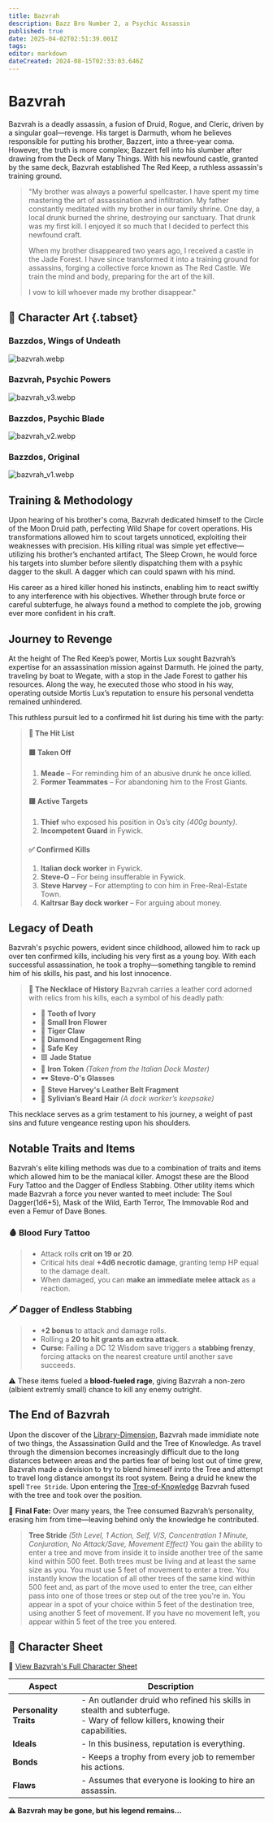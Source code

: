 ```yaml
---
title: Bazvrah 
description: Bazz Bro Number 2, a Psychic Assassin
published: true
date: 2025-04-02T02:51:39.001Z
tags: 
editor: markdown
dateCreated: 2024-08-15T02:33:03.646Z
---
```


# Bazvrah

Bazvrah is a deadly assassin, a fusion of Druid, Rogue, and Cleric, driven by a singular goal—revenge. His target is Darmuth, whom he believes responsible for putting his brother, Bazzert, into a three-year coma. However, the truth is more complex; Bazzert fell into his slumber after drawing from the Deck of Many Things. With his newfound castle, granted by the same deck, Bazvrah established The Red Keep, a ruthless assassin's training ground.

> "My brother was always a powerful spellcaster. I have spent my time mastering the art of assassination and infiltration. My father constantly meditated with my brother in our family shrine. One day, a local drunk burned the shrine, destroying our sanctuary. That drunk was my first kill. I enjoyed it so much that I decided to perfect this newfound craft.
>
> When my brother disappeared two years ago, I received a castle in the Jade Forest. I have since transformed it into a training ground for assassins, forging a collective force known as The Red Castle. We train the mind and body, preparing for the art of the kill.
>
> I vow to kill whoever made my brother disappear."


## 📜 Character Art {.tabset}
### Bazzdos, Wings of Undeath
![bazvrah.webp](/characters/bazzert/bazvrah.webp)

### Bazvrah, Psychic Powers
![bazvrah_v3.webp](/characters/bazzert/bazvrah_v3.webp)

### Bazzdos, Psychic Blade
![bazvrah_v2.webp](/characters/bazzert/bazvrah_v2.webp)

### Bazzdos, Original
![bazvrah_v1.webp](/characters/bazzert/bazvrah_v1.webp)

## Training & Methodology
Upon hearing of his brother's coma, Bazvrah dedicated himself to the Circle of the Moon Druid path, perfecting Wild Shape for covert operations. His transformations allowed him to scout targets unnoticed, exploiting their weaknesses with precision. His killing ritual was simple yet effective—utilizing his brother’s enchanted artifact, The Sleep Crown, he would force his targets into slumber before silently dispatching them with a psyhic dagger to the skull. A dagger which can could spawn with his mind.

His career as a hired killer honed his instincts, enabling him to react swiftly to any interference with his objectives. Whether through brute force or careful subterfuge, he always found a method to complete the job, growing ever more confident in his craft.

## Journey to Revenge
At the height of The Red Keep’s power, Mortis Lux sought Bazvrah’s expertise for an assassination mission against Darmuth. He joined the party, traveling by boat to Wegate, with a stop in the Jade Forest to gather his resources. Along the way, he executed those who stood in his way, operating outside Mortis Lux’s reputation to ensure his personal vendetta remained unhindered.

This ruthless pursuit led to a confirmed hit list during his time with the party:

> **📜 The Hit List**
> #### **🟥 Taken Off**
> 1. **Meade** – For reminding him of an abusive drunk he once killed.
> 2. **Former Teammates** – For abandoning him to the Frost Giants.
> 
> #### **🟨 Active Targets**
> 1. **Thief** who exposed his position in Os’s city *(400g bounty)*.
> 2. **Incompetent Guard** in Fywick.
> 
> #### **✅ Confirmed Kills**
> 1. **Italian dock worker** in Fywick.
> 2. **Steve-O** – For being insufferable in Fywick.
> 3. **Steve Harvey** – For attempting to con him in Free-Real-Estate Town.
> 4. **Kaltrsar Bay dock worker** – For arguing about money.
> 

## Legacy of Death
Bazvrah's psychic powers, evident since childhood, allowed him to rack up over ten confirmed kills, including his very first as a young boy. With each successful assassination, he took a trophy—something tangible to remind him of his skills, his past, and his lost innocence.

> **📿 The Necklace of History**
> Bazvrah carries a leather cord adorned with relics from his kills, each a symbol of his deadly path:
> - 🦷 **Tooth of Ivory**
> - 🌺 **Small Iron Flower**
> - 🐅 **Tiger Claw**
> - 💍 **Diamond Engagement Ring**
> - 🔑 **Safe Key**
> - 🟩 **Jade Statue**
> - 🏅 **Iron Token** *(Taken from the Italian Dock Master)*
> - 🕶️ **Steve-O's Glasses**
> - 👖 **Steve Harvey's Leather Belt Fragment**
> - 🧔 **Sylivian’s Beard Hair** *(A dock worker’s keepsake)*

This necklace serves as a grim testament to his journey, a weight of past sins and future vengeance resting upon his shoulders.

## Notable Traits and Items
Bazvrah's elite killing methods was due to a combination of traits and items which allowed him to be the maniacal killer. Amogst these are the Blood Fury Tattoo and the Dagger of Endless Stabbing. Other utility items which made Bazvrah a force you never wanted to meet include: The Soul Dagger(1d6+5), Mask of the Wild, Earth Terror, The Immovable Rod and even a Femur of Dave Bones.

### 🩸 Blood Fury Tattoo
> - Attack rolls **crit on 19 or 20**.
> - Critical hits deal **+4d6 necrotic damage**, granting temp HP equal to the damage dealt.
> - When damaged, you can **make an immediate melee attack** as a reaction.

### 🗡️ Dagger of Endless Stabbing
> - **+2 bonus** to attack and damage rolls.
> - Rolling a **20 to hit grants an extra attack**.
> - **Curse:** Failing a DC 12 Wisdom save triggers a **stabbing frenzy**, forcing attacks on the nearest creature until another save succeeds.

⚠️ These items fueled a **blood-fueled rage**, giving Bazvrah a non-zero (albient extremly small) chance to kill any enemy outright.

## The End of Bazvrah
Upon the discover of the [Library-Dimension](/locations/Library-Dimension), Bazvrah made immidiate note of two things, the Assassination Guild and the Tree of Knowledge. As travel through the dimension becomes increasingly difficult due to the long distances between areas and the parties fear of being lost out of time grew, Bazvrah made a devision to try to blend himeself innto the Tree and attempt to travel long distance amongst its root system. Being a druid he knew the spell `Tree Stride`. Upon entering the [Tree-of-Knowledge](/characters/Tree-of-Knowledge) Bazvrah fused with the tree and took over the position. 

🌱 **Final Fate:** Over many years, the Tree consumed Bazvrah’s personality, erasing him from time—leaving behind only the knowledge he contributed.

> **Tree Stride** *(5th Level, 1 Action, Self, V/S, Concentration 1 Minute, Conjuration, No Attack/Save, Movement Effect)*
> You gain the ability to enter a tree and move from inside it to inside another tree of the same kind within 500 feet. Both trees must be living and at least the same size as you. You must use 5 feet of movement to enter a tree. You instantly know the location of all other trees of the same kind within 500 feet and, as part of the move used to enter the tree, can either pass into one of those trees or step out of the tree you're in. You appear in a spot of your choice within 5 feet of the destination tree, using another 5 feet of movement. If you have no movement left, you appear within 5 feet of the tree you entered.


## 📜 Character Sheet

📂 [View Bazvrah's Full Character Sheet](/characters/bazzert/bazvrahcharactersheet.pdf)

| **Aspect**            | **Description** |
|----------------------|----------------|
| **Personality Traits** | - An outlander druid who refined his skills in stealth and subterfuge. <br> - Wary of fellow killers, knowing their capabilities. |
| **Ideals**            | - In this business, reputation is everything. |
| **Bonds**             | - Keeps a trophy from every job to remember his actions. |
| **Flaws**             | - Assumes that everyone is looking to hire an assassin. |

**⚠️ Bazvrah may be gone, but his legend remains...**
